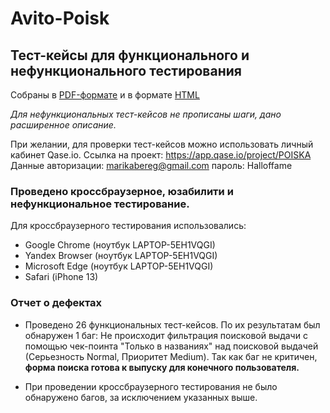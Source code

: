 # Avito-Poisk

## Тест-кейсы для функционального и нефункционального тестирования
Собраны в [PDF-формате](https://github.com/storyofmarmary/Avito-Poisk/blob/main/avito%20poisk.pdf) и в формате [HTML](https://github.com/storyofmarmary/Avito-Poisk/blob/main/POISKA-2024-04-08.html)

*Для нефункциональных тест-кейсов не прописаны шаги, дано расширенное описание.* 

При желании, для проверки тест-кейсов можно использовать личный кабинет Qase.io. 
Ссылка на проект: https://app.qase.io/project/POISKA 
Данные авторизации: marikabereg@gmail.com   пароль: Halloffame 

### Проведено кроссбраузерное, юзабилити и нефункциональное тестирование.
Для кроссбраузерного тестирования использовались:
- Google Chrome (ноутбук LAPTOP-5EH1VQGI)
- Yandex Browser (ноутбук LAPTOP-5EH1VQGI)
- Microsoft Edge (ноутбук LAPTOP-5EH1VQGI)
- Safari (iPhone 13)

### Отчет о дефектах
- Проведено 26 функциональных тест-кейсов. По их результатам был обнаружен 1 баг: Не происходит фильтрация поисковой выдачи с помощью чек-поинта "Только в названиях" над поисковой выдачей (Серьезность Normal, Приоритет Medium). Так как баг не критичен, **форма поиска готова к выпуску для конечного пользователя.** 

- При проведении кроссбраузерного тестирования не было обнаружено багов, за исключением указанных выше. 
